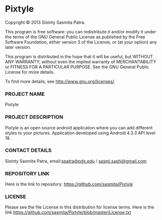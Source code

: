 Pixtyle
=======

Copyright © 2013 Sisinty Sasmita Patra.

This program is free software: you can redistribute it and/or modify it under the terms of the GNU General Public License as published by the Free Software Foundation, either version 3 of the License, or (at your option) any later version.

This program is distributed in the hope that it will be useful, but WITHOUT ANY WARRANTY; without even the implied warranty of MERCHANTABILITY or FITNESS FOR A PARTICULAR PURPOSE. See the GNU General Public License for more details.

To find more details, see http://www.gnu.org/licenses/.

### PROJECT NAME

Pixtyle

### PROJECT DESCRIPTION

Pixtyle is an open source android application where you can add different styles to your pictures.
Application developed using Android 4.3.3 API level 18.

### CONTACT DETAILS

Sisinty Sasmita Patra, email:spatra@pdx.edu / sasmi.sashi@gmail.com

### REPOSITORY LINK

Here is the link to repository: https://github.com/sasmita/Pixtyle

### LICENSE

Please see the file License in this distribution for license terms. Here is the link
https://github.com/sasmita/Pixtyle/blob/master/License.txt

